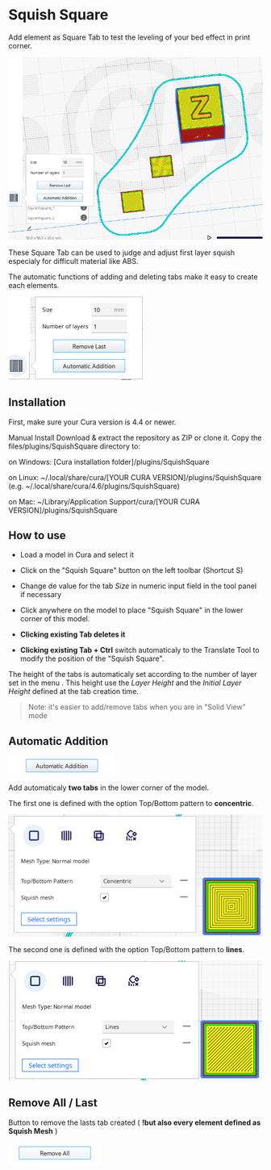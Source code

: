 # Squish Square
Add element as Square Tab to test the leveling of your bed effect in print corner. 

![Square Tabs](./images/SquishSquare.png)

These Square Tab can be used to judge and adjust first layer squish especialy for difficult material like ABS.

The automatic functions of adding and deleting tabs make it easy to create each elements.

![Automatic Function](./images/buttons.png)

## Installation
First, make sure your Cura version is  4.4 or newer.

Manual Install Download & extract the repository as ZIP or clone it. Copy the files/plugins/SquishSquare directory to:

on Windows: [Cura installation folder]/plugins/SquishSquare

on Linux: ~/.local/share/cura/[YOUR CURA VERSION]/plugins/SquishSquare (e.g. ~/.local/share/cura/4.6/plugins/SquishSquare)

on Mac: ~/Library/Application Support/cura/[YOUR CURA VERSION]/plugins/SquishSquare


## How to use

- Load a model in Cura and select it
- Click on the "Squish Square" button on the left toolbar  (Shortcut S)
- Change de value for the tab *Size* in numeric input field in the tool panel if necessary

- Click anywhere on the model to place "Squish Square" in the lower corner of this model.

- **Clicking existing Tab deletes it**

- **Clicking existing Tab + Ctrl** switch automaticaly to the Translate Tool to modify the position of the "Squish Square".

The height of the tabs is automaticaly set according to the number of layer set in the menu . This height use the *Layer Height*  and the *Initial Layer Height* defined at the tab creation time.

>Note: it's easier to add/remove tabs when you are in "Solid View" mode


## Automatic Addition

![Automatic Addition](./images/addition.png)

Add automaticaly **two tabs** in the lower corner of the model.

The first one is defined with the option Top/Bottom pattern to **concentric**.

![Top/Bottom pattern to concentric](./images/topbottomconcentric.png)

The second one is defined with the option Top/Bottom pattern to **lines**.

![Top/Bottom pattern to lines](./images/topbottomlines.png)


## Remove All / Last

Button to remove the lasts tab created ( **!but also every element defined as Squish Mesh** )

![Remove All](./images/remove_all.png)

